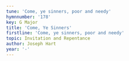 ```yaml
---
tune: 'Come, ye sinners, poor and needy'
hymnnumber: '178'
key: G Major
title: 'Come, Ye Sinners'
firstline: 'Come, ye sinners, poor and needy'
topic: Invitation and Repentance
author: Joseph Hart
year: '-'
---
```

